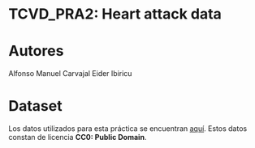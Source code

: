 # TCVD_PRA2: Heart attack data

# Autores
Alfonso Manuel Carvajal
Eider Ibiricu

# Dataset

Los datos utilizados para esta práctica se encuentran [aquí](https://www.kaggle.com/datasets/rashikrahmanpritom/heart-attack-analysis-prediction-dataset). Estos datos constan de licencia **CC0: Public Domain**.